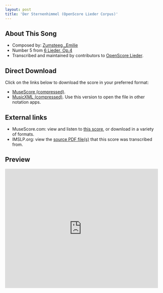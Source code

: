 ```yaml
---
layout: post
title: 'Der Sternenhimmel (OpenScore Lieder Corpus)'
---
```


## About This Song

- Composed by: [Zumsteeg,_Emilie](https://fourscoreandmore.org/openscore/lieder/Zumsteeg,_Emilie)
- Number 5 from [6 Lieder, Op.4](https://fourscoreandmore.org/openscore/lieder/Zumsteeg,_Emilie/6_Lieder,_Op.4)
- Transcribed and maintained by contributors to [OpenScore Lieder].

[OpenScore Lieder]: https://musescore.com/openscore-lieder-corpus

## Direct Download

Click on the links below to download the score in your preferred format:
- [MuseScore (compressed)](https://github.com/openscore/lieder/blob/main/scores/Zumsteeg,_Emilie/6_Lieder,_Op.4/5_Der_Sternenhimmel/lc6162720.mscz?raw=true).
- [MusicXML (compressed)](https://github.com/openscore/lieder/blob/main/scores/Zumsteeg,_Emilie/6_Lieder,_Op.4/5_Der_Sternenhimmel/lc6162720.mxl?raw=true). Use this version to open the file in other notation apps.

## External links

- MuseScore.com: view and listen to [this score][MuseScore], or download in a variety of formats.
- IMSLP.org: view the [source PDF file(s)][IMSLP] that this score was transcribed from.

[MuseScore]: https://musescore.com/score/6162720
[IMSLP]: https://imslp.org/wiki/Special:ReverseLookup/619876

## Preview

<iframe width="100%" height="394" src="https://musescore.com/openscore-lieder-corpus/scores/6162720/embed" frameborder="0" allowfullscreen allow="autoplay; fullscreen"></iframe>
